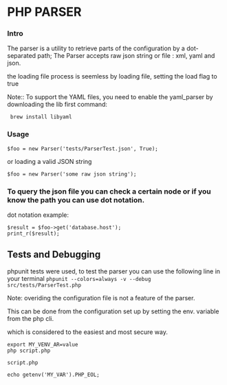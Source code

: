 # PHP PARSER

### Intro

The parser is a utility to retrieve parts of the configuration by a dot-separated path; The Parser accepts raw json string or file : xml, yaml and json.

the loading file process is seemless by loading file, setting the load flag to true

Note:: To support the YAML files, you need to enable the yaml_parser by downloading the lib first
command:

` brew install libyaml`

### Usage

```
$foo = new Parser('tests/ParserTest.json', True);
```

or loading a valid JSON string

`$foo = new Parser('some raw json string');`

### To query the json file you can check a certain node or if you know the path you can use dot notation.

dot notation example:

```
$result = $foo->get('database.host');
print_r($result);
```

## Tests and Debugging

phpunit tests were used, to test the parser you can use the following line in your terminal
`phpunit --colors=always -v --debug src/tests/ParserTest.php`

Note: overiding the configuration file is not a feature of the parser.

This can be done from the configuration set up by setting the env. variable from the php cli.

which is considered to the easiest and most secure way.

```
export MY_VENV_AR=value
php script.php

script.php

echo getenv('MY_VAR').PHP_EOL;
```
